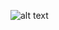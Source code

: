 ![alt text](https://github.com/rayhandrin/HandsOn-2021/blob/main/Aldrin%20Rayhan%20Putra_Politeknik%20Negeri%20Bandung/screenshot_output.png?raw=true)
